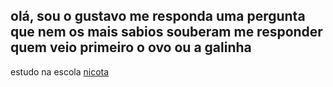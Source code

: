 ## olá, sou o gustavo me responda uma pergunta que nem os mais sabios souberam me responder quem veio primeiro o ovo ou a galinha 
estudo na escola [nicota](instagram/escola.donanicota)
